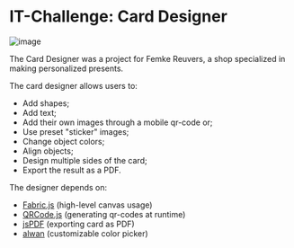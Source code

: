 # IT-Challenge: Card Designer
![image](https://user-images.githubusercontent.com/31242537/229368037-81ddc84b-7a17-42b7-8e66-3f875b91b11e.png)

The Card Designer was a project for Femke Reuvers, a shop specialized in making personalized presents.

The card designer allows users to:
- Add shapes;
- Add text;
- Add their own images through a mobile qr-code or;
- Use preset "sticker" images;
- Change object colors;
- Align objects;
- Design multiple sides of the card;
- Export the result as a PDF.

The designer depends on:
- [Fabric.js](https://github.com/fabricjs/fabric.js) (high-level canvas usage)
- [QRCode.js](https://github.com/davidshimjs/qrcodejs) (generating qr-codes at runtime)
- [jsPDF](https://github.com/parallax/jsPDF) (exporting card as PDF)
- [alwan](https://github.com/SofianChouaib/alwan) (customizable color picker)
